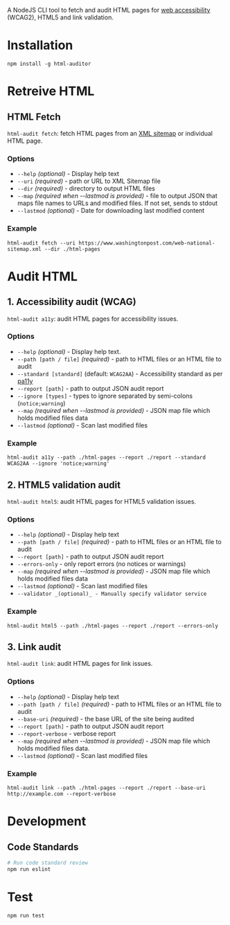 A NodeJS CLI tool to fetch and audit HTML pages for [web accessibility](https://en.wikipedia.org/wiki/Web_accessibility) (WCAG2), HTML5 and link validation.

# Installation

```
npm install -g html-auditor
```

# Retreive HTML

## HTML Fetch

`html-audit fetch`: fetch HTML pages from an [XML sitemap](https://en.wikipedia.org/wiki/Sitemaps) or individual HTML page.

### Options

- `--help` _(optional)_ - Display help text
- `--uri` _(required)_ - path or URL to XML Sitemap file
- `--dir` _(required)_ - directory to output HTML files
- `--map` _(required when --lastmod is provided)_ - file to output JSON that maps file names to URLs and modified files. If not set, sends to stdout
- `--lastmod` _(optional)_ - Date for downloading last modified content

### Example

```
html-audit fetch --uri https://www.washingtonpost.com/web-national-sitemap.xml --dir ./html-pages
```

# Audit HTML

## 1. Accessibility audit (WCAG)

`html-audit a11y`: audit HTML pages for accessibility issues.

### Options

- `--help` _(optional)_ - Display help text.
- `--path [path / file]` _(required)_ - path to HTML files or an HTML file to audit
- `--standard [standard]` (default: `WCAG2AA`) - Accessibility standard as per [pa11y](https://github.com/nature/pa11y#standard-string)
- `--report [path]` - path to output JSON audit report
- `--ignore [types]` - types to ignore separated by semi-colons (`notice;warning`)
- `--map` _(required when --lastmod is provided)_ - JSON map file which holds modified files data
- `--lastmod` _(optional)_ - Scan last modified files

### Example

```
html-audit a11y --path ./html-pages --report ./report --standard WCAG2AA --ignore 'notice;warning'
```

## 2. HTML5 validation audit

`html-audit html5`: audit HTML pages for HTML5 validation issues.

### Options

- `--help` _(optional)_ - Display help text
- `--path [path / file]` _(required)_ - path to HTML files or an HTML file to audit
- `--report [path]` - path to output JSON audit report
- `--errors-only` - only report errors (no notices or warnings)
- `--map` _(required when --lastmod is provided)_ - JSON map file which holds modified files data
- `--lastmod` _(optional)_ - Scan last modified files
- `--validator _(optional)_ - Manually specify validator service`

### Example

```
html-audit html5 --path ./html-pages --report ./report --errors-only
```

## 3. Link audit

`html-audit link`: audit HTML pages for link issues.

### Options

- `--help` _(optional)_ - Display help text
- `--path [path / file]` _(required)_ - path to HTML files or an HTML file to audit
- `--base-uri` _(required)_ - the base URL of the site being audited
- `--report [path]` - path to output JSON audit report
- `--report-verbose` - verbose report
- `--map` _(required when --lastmod is provided)_ - JSON map file which holds modified files data.
- `--lastmod` _(optional)_ - Scan last modified files

### Example

```
html-audit link --path ./html-pages --report ./report --base-uri http://example.com --report-verbose
```

# Development

## Code Standards

```bash
# Run code standard review
npm run eslint
```

# Test

```
npm run test
```

